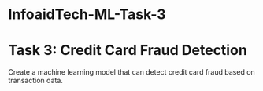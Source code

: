 # InfoaidTech-ML-Task-3
# Task 3: Credit Card Fraud Detection
Create a machine learning model that can detect credit card fraud based on transaction data.

